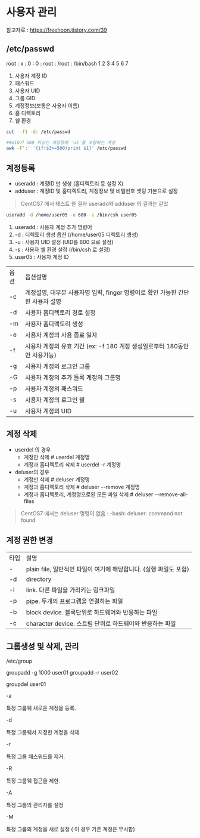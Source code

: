 # 사용자 관리

참고자료 : 
<https://freehoon.tistory.com/39>

## /etc/passwd

root : x : 0 : 0 : root : /root : /bin/bash
 1     2   3   4   5      6       7

1. 사용자 계정 ID
2. 패스워드
3. 사용자 UID
4. 그룹 GID
5. 계정정보(보통은 사용자 이름)
6. 홈 디렉토리
7. 쉘 환경

```bash
cut  -f1 -d: /etc/passwd

##UID가 500 이상인 계정중에 'us'를 포함하는 계정
awk -F':' '{if($3>=500)print $1}' /etc/passwd
```

## 계정등록

- useradd : 계정ID 만 생성 (홈디렉토리 등 설정 X)
- adduser : 계정ID 및 홈디렉토리, 계정정보 및 비밀번호 셋팅 기본으로 설정
> CentOS7 에서 테스트 한 결과 useradd와 adduser 의 결과는 같았

```bash
useradd -d /home/user05 -u 600 -s /bin/csh user05
```

 1. useradd : 사용자 계정 추가 명령어
 2. -d : 디렉토리 생성 옵션 (/home/user05 디렉토리 생성)
 3. -u : 사용자 UID 설정 (UID를 600 으로 설정)
 4. -s : 사용자 쉘 환경 설정 (/bin/csh 로 설정)
 5. user05 : 사용자 계정 ID

<table>
<tr><td>옵션</td><td>옵션설명</td></tr>
<tr><td>-c</td><td>계정설명, 대부분 사용자명 입력, finger 명령어로 확인 가능한 간단한 사용자 설명</td></tr>
<tr><td>-d</td><td>사용자 홈디렉토리 경로 설정</td></tr>
<tr><td>-m</td><td>사용자 홈디렉토리 생성</td></tr>
<tr><td>-e</td><td>사용자 계정의 사용 종료 일자</td></tr>
<tr><td>-f</td><td>사용자 계정의 유효 기간 (ex: -f 180  계정 생성일로부터 180동안만 사용가능)</td></tr>
<tr><td>-g</td><td>사용자 계정의 로그인 그룹</td></tr>
<tr><td>-G</td><td>사용자 계정의 추가 들록 계정의 그룹명</td></tr>
<tr><td>-p</td><td>사용자 계정의 패스워드</td></tr>
<tr><td>-s</td><td>사용자 계정의 로그인 쉘</td></tr>
<tr><td>-u</td><td>사용자 계정의 UID</td></tr>
</table>

## 계정 삭제

- userdel 의 경우
   - 계정만 삭제 # userdel 계정명
   - 계정과 홈디렉토리 삭제 # userdel -r 계정명
- deluser의 경우
   - 계정만 삭제 # deluser 계정명
   - 계정과 홈디렉토리 삭제 # deluser --remove 계정명
   - 계정과 홈디렉토리, 계정명으로된 모든 파일 삭제 # deluser --remove-all-files

> CentOS7 에서는 deluser 명령이 없음 : -bash: deluser: command not found

## 계정 권한 변경

<table>
<tr><td>타입</td><td>설명</td><tr>
<tr><td>-</td><td>plain file, 일반적인 파일이 여기에 해당합니다. (실행 파일도 포함)</td><tr>
<tr><td>-d</td><td>directory</td><tr>
<tr><td>-l</td><td>link. 다른 파일을 가리키는 링크파일</td><tr>
<tr><td>-p</td><td>pipe. 두개의 프로그램을 연결하는 파일</td><tr>
<tr><td>-b</td><td>block device. 블록단위로 하드웨어와 반응하는 파일</td><tr>
<tr><td>-c</td><td>character device. 스트림 단위로 하드웨어와 반응하는 파일</td><tr>
</table>

## 그룹생성 및 삭제, 관리

/etc/group

groupadd -g 1000 user01
groupadd -r user02

groupdel user01

-a

 특정 그룹웨 새로운 계정을 등록. 

  -d 

 특정 그룹웨서 지정한 계정을 삭제.

  -r

 특정 그룹 패스워드를 제거.

  -R

 특정 그룹웨 접근을 제한.

  -A

 특정 그룹의 관리자를 설정

  -M

 특정 그룹의 계정을 새로 설정 ( 이 경우 기존 계정은 무시함)


